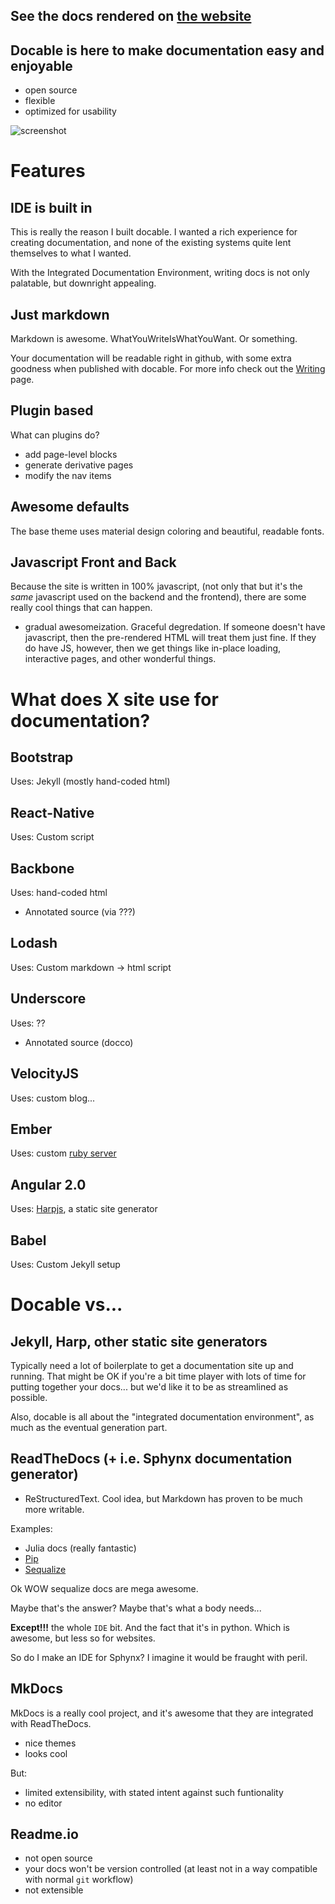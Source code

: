 <!-- @frontmatter
title: Docable
navTitle: Home
subtitle: The Integrated Documentation Environment and Static Site Generator
navIndex: 0

-->
<!-- @docable hide -->

## See the docs rendered on [the website](https://jaredly.github.io/docable)

<!-- @docable /hide -->

## Docable is here to make documentation easy and enjoyable

- open source
- flexible
- optimized for usability

![screenshot](/screenshot.png)

# Features

## IDE is built in
This is really the reason I built docable. I wanted a rich experience for creating documentation, and none of the existing systems quite lent themselves to what I wanted.

With the Integrated Documentation Environment, writing docs is not only palatable, but downright appealing.

## Just markdown
Markdown is awesome. WhatYouWriteIsWhatYouWant. Or something.

Your documentation will be readable right in github, with some extra goodness when published with docable. For more info check out the [Writing](./writing.md#the-body) page.

## Plugin based
What can plugins do?
- add page-level blocks
- generate derivative pages
- modify the nav items

## Awesome defaults
The base theme uses material design coloring and beautiful, readable fonts.

## Javascript Front and Back
Because the site is written in 100% javascript, (not only that but it's the *same* javascript used on the backend and the frontend), there are some really cool things that can happen.

- gradual awesomeization. Graceful degredation. If someone doesn't have javascript, then the pre-rendered HTML will treat them just fine. If they do have JS, however, then we get things like in-place loading, interactive pages, and other wonderful things.

# What does X site use for documentation?

## Bootstrap
Uses: Jekyll (mostly hand-coded html)

## React-Native
Uses: Custom script

## Backbone
Uses: hand-coded html
+ Annotated source (via ???)

## Lodash
Uses: Custom markdown -> html script

## Underscore
Uses: ??
+ Annotated source (docco)

## VelocityJS
Uses: custom blog...

## Ember
Uses: custom [ruby server](https://github.com/emberjs/website/tree/master/lib)

## Angular 2.0
Uses: [Harpjs](http://harpjs.com/), a static site generator

## Babel
Uses: Custom Jekyll setup

# Docable vs...

## Jekyll, Harp, other static site generators
Typically need a lot of boilerplate to get a documentation site up and running. That might be OK if you're a bit time player with lots of time for putting together your docs... but we'd like it to be as streamlined as possible.

Also, docable is all about the "integrated documentation environment", as much as the eventual generation part.

## ReadTheDocs (+ i.e. Sphynx documentation generator)
- ReStructuredText. Cool idea, but Markdown has proven to be much more writable.

Examples:
- Julia docs (really fantastic)
- [Pip](https://pip.pypa.io/en/stable/)
- [Sequalize](http://docs.sequelizejs.com/)

Ok WOW sequalize docs are mega awesome.

Maybe that's the answer? Maybe that's what a body needs...

**Except!!!** the whole `IDE` bit. And the fact that it's in python. Which is awesome, but less so for websites.

So do I make an IDE for Sphynx? I imagine it would be fraught with peril.

## MkDocs
MkDocs is a really cool project, and it's awesome that they are integrated with ReadTheDocs.
- nice themes
- looks cool

But:
- limited extensibility, with stated intent against such funtionality
- no editor

## Readme.io

- not open source
- your docs won't be version controlled (at least not in a way compatible with normal `git` workflow)
- not extensible